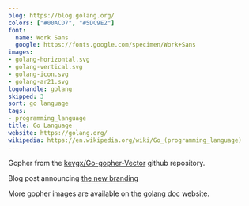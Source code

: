```yaml
---
blog: https://blog.golang.org/
colors: ["#00ACD7", "#5DC9E2"]
font:
  name: Work Sans
  google: https://fonts.google.com/specimen/Work+Sans
images:
- golang-horizontal.svg
- golang-vertical.svg
- golang-icon.svg
- golang-ar21.svg
logohandle: golang
skipped: 3
sort: go language
tags:
- programming_language
title: Go Language
website: https://golang.org/
wikipedia: https://en.wikipedia.org/wiki/Go_(programming_language)
---
```


Gopher from the [keygx/Go-gopher-Vector](https://github.com/keygx/Go-gopher-Vector) github repository.

Blog post announcing [the new branding](https://blog.golang.org/go-brand)

More gopher images are available on the [golang doc](https://golang.org/doc/gopher/) website.
